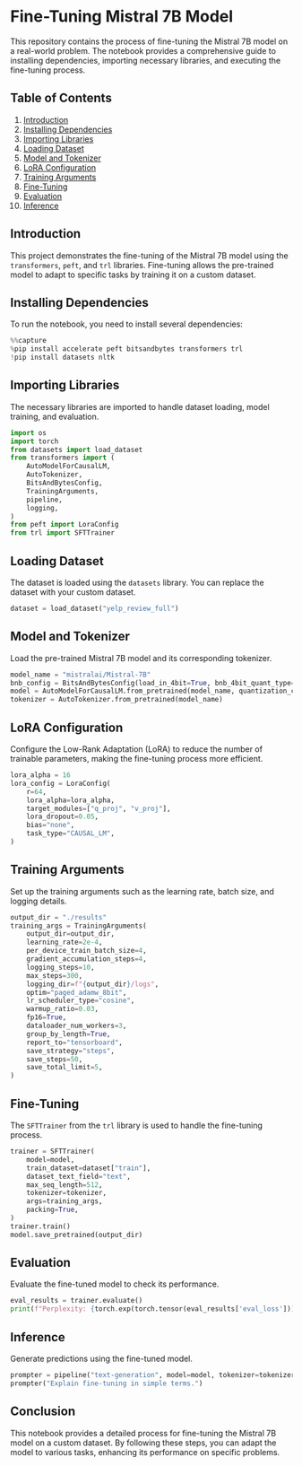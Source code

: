 
# Fine-Tuning Mistral 7B Model

This repository contains the process of fine-tuning the Mistral 7B model on a real-world problem. The notebook provides a comprehensive guide to installing dependencies, importing necessary libraries, and executing the fine-tuning process.

## Table of Contents
1. [Introduction](#introduction)
2. [Installing Dependencies](#installing-dependencies)
3. [Importing Libraries](#importing-libraries)
4. [Loading Dataset](#loading-dataset)
5. [Model and Tokenizer](#model-and-tokenizer)
6. [LoRA Configuration](#lora-configuration)
7. [Training Arguments](#training-arguments)
8. [Fine-Tuning](#fine-tuning)
9. [Evaluation](#evaluation)
10. [Inference](#inference)

## Introduction
This project demonstrates the fine-tuning of the Mistral 7B model using the `transformers`, `peft`, and `trl` libraries. Fine-tuning allows the pre-trained model to adapt to specific tasks by training it on a custom dataset.

## Installing Dependencies
To run the notebook, you need to install several dependencies:

```python
%%capture
%pip install accelerate peft bitsandbytes transformers trl
!pip install datasets nltk
```

## Importing Libraries
The necessary libraries are imported to handle dataset loading, model training, and evaluation.

```python
import os
import torch
from datasets import load_dataset
from transformers import (
    AutoModelForCausalLM,
    AutoTokenizer,
    BitsAndBytesConfig,
    TrainingArguments,
    pipeline,
    logging,
)
from peft import LoraConfig
from trl import SFTTrainer
```

## Loading Dataset
The dataset is loaded using the `datasets` library. You can replace the dataset with your custom dataset.

```python
dataset = load_dataset("yelp_review_full")
```

## Model and Tokenizer
Load the pre-trained Mistral 7B model and its corresponding tokenizer. 

```python
model_name = "mistralai/Mistral-7B"
bnb_config = BitsAndBytesConfig(load_in_4bit=True, bnb_4bit_quant_type="nf4", bnb_4bit_use_double_quant=True, bnb_4bit_compute_dtype=torch.bfloat16)
model = AutoModelForCausalLM.from_pretrained(model_name, quantization_config=bnb_config, device_map="auto")
tokenizer = AutoTokenizer.from_pretrained(model_name)
```

## LoRA Configuration
Configure the Low-Rank Adaptation (LoRA) to reduce the number of trainable parameters, making the fine-tuning process more efficient.

```python
lora_alpha = 16
lora_config = LoraConfig(
    r=64,
    lora_alpha=lora_alpha,
    target_modules=["q_proj", "v_proj"],
    lora_dropout=0.05,
    bias="none",
    task_type="CAUSAL_LM",
)
```

## Training Arguments
Set up the training arguments such as the learning rate, batch size, and logging details.

```python
output_dir = "./results"
training_args = TrainingArguments(
    output_dir=output_dir,
    learning_rate=2e-4,
    per_device_train_batch_size=4,
    gradient_accumulation_steps=4,
    logging_steps=10,
    max_steps=300,
    logging_dir=f"{output_dir}/logs",
    optim="paged_adamw_8bit",
    lr_scheduler_type="cosine",
    warmup_ratio=0.03,
    fp16=True,
    dataloader_num_workers=3,
    group_by_length=True,
    report_to="tensorboard",
    save_strategy="steps",
    save_steps=50,
    save_total_limit=5,
)
```

## Fine-Tuning
The `SFTTrainer` from the `trl` library is used to handle the fine-tuning process.

```python
trainer = SFTTrainer(
    model=model,
    train_dataset=dataset["train"],
    dataset_text_field="text",
    max_seq_length=512,
    tokenizer=tokenizer,
    args=training_args,
    packing=True,
)
trainer.train()
model.save_pretrained(output_dir)
```

## Evaluation
Evaluate the fine-tuned model to check its performance.

```python
eval_results = trainer.evaluate()
print(f"Perplexity: {torch.exp(torch.tensor(eval_results['eval_loss']))}")
```

## Inference
Generate predictions using the fine-tuned model.

```python
prompter = pipeline("text-generation", model=model, tokenizer=tokenizer)
prompter("Explain fine-tuning in simple terms.")
```

## Conclusion
This notebook provides a detailed process for fine-tuning the Mistral 7B model on a custom dataset. By following these steps, you can adapt the model to various tasks, enhancing its performance on specific problems.
